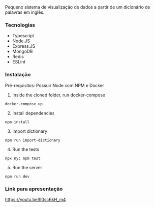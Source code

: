 Pequeno sistema de visualização de dados a partir de um dicionário de palavras em inglês.

### Tecnologias

- Typescript
- Node.JS
- Express.JS
- MongoDB
- Redis
- ESLint

### Instalação

Pré-requisitos: Possuir Node com NPM e Docker

1. Inside the cloned folder, run docker-compose
```console
docker-compose up
```

2. Install dependencies
```console
npm install
```

3. Import dictionary
```console
npm run import-dictionary
```

4. Run the tests
```console
npx nyc npm test
```

5. Run the server
```console
npm run dev
```

### Link para apresentação
https://youtu.be/II0sc6kH_m4
